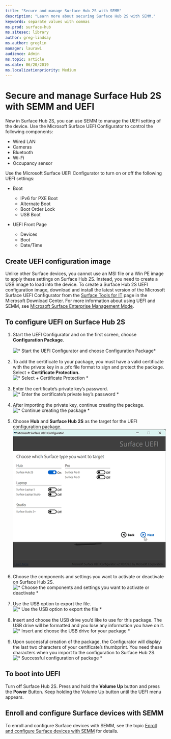 ```yaml
---
title: "Secure and manage Surface Hub 2S with SEMM"
description: "Learn more about securing Surface Hub 2S with SEMM."
keywords: separate values with commas
ms.prod: surface-hub
ms.sitesec: library
author: greg-lindsay
ms.author: greglin
manager: laurawi
audience: Admin
ms.topic: article
ms.date: 06/20/2019
ms.localizationpriority: Medium
---
```


# Secure and manage Surface Hub 2S with SEMM and UEFI

New in Surface Hub 2S, you can use SEMM to manage the UEFI setting of the device.
Use the Microsoft Surface UEFI Configurator to control the following components:

- Wired LAN
- Cameras
- Bluetooth
- Wi-Fi
- Occupancy sensor

Use the Microsoft Surface UEFI Configurator to turn on or off the following UEFI settings:

- Boot

    - IPv6 for PXE Boot
    - Alternate Boot
    - Boot Order Lock
    - USB Boot
- UEFI Front Page

    - Devices
    - Boot
    - Date/Time

## Create UEFI configuration image

Unlike other Surface devices, you cannot use an MSI file or a Win PE image to apply these settings on Surface Hub 2S. Instead, you need to create a USB image to load into the device. To create a Surface Hub 2S UEFI configuration image, download and install the latest version of the Microsoft Surface UEFI Configurator from the [Surface Tools for IT](https://www.microsoft.com/download/details.aspx?id=46703) page in the Microsoft Download Center. For more information about using UEFI and SEMM, see [Microsoft Surface Enterprise Management Mode](https://docs.microsoft.com/surface/surface-enterprise-management-mode).

## To configure UEFI on Surface Hub 2S

1. Start the UEFI Configurator and on the first screen, choose **Configuration Package**.<br><br>
![* Start the UEFI Configurator and choose Configuration Package*](images/sh2-uefi1.png) <br> <br>
2. To add the certificate to your package, you must have a valid certificate with the private key in a .pfx file format to sign and protect the package. Select **+ Certificate Protection.** <br>
![* Select + Certificate Protection *](images/sh2-uefi2.png) <br><br>
3. Enter the certificate’s private key’s password.<br>
![* Enter the certificate’s private key’s password *](images/sh2-uefi3.png) <br><br>
4. After importing the private key, continue creating the package.<br>
![* Continue creating the package *](images/sh2-uefi4.png) <br><br>
5. Choose **Hub** and **Surface Hub 2S** as the target for the UEFI configuration package.<br>
![* Choose Hub and Surface Hub 2S as the target for the UEFI configuration package *](images/sh2-uefi5.png) <br><br>
6. Choose the components and settings you want to activate or deactivate on Surface Hub 2S.<br>
![* Choose the components and settings you want to activate or deactivate *](images/sh2-uefi6.png) <br><br>
7. Use the USB option to export the file.<br>
![* Use the USB option to export the file *](images/sh2-uefi8.png) <br><br>
8. Insert and choose the USB drive you’d like to use for this package. The USB drive will be formatted and you lose any information you have on it.<br>
![* Insert and choose the USB drive for your package  *](images/sh2-uefi9.png) <br><br>
9. Upon successful creation of the package, the Configurator will display the last two characters of your certificate’s thumbprint. You need these characters when you import to the configuration to Surface Hub 2S.<br>
![* Successful configuration of package *](images/sh2-uefi10.png) <br>

## To boot into UEFI

Turn off Surface Hub 2S. Press and hold the **Volume Up** button and press the **Power** Button. Keep holding the Volume Up button until the UEFI menu appears.

## Enroll and configure Surface devices with SEMM

To enroll and configure Surface devices with SEMM, see the topic [Enroll and configure Surface devices with SEMM](https://docs.microsoft.com/surface/enroll-and-configure-surface-devices-with-semm) for details.

